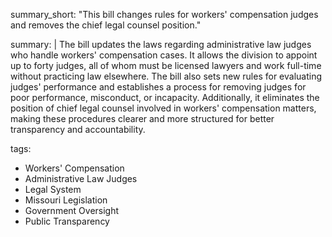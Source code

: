 summary_short: "This bill changes rules for workers' compensation judges and removes the chief legal counsel position."

summary: |
  The bill updates the laws regarding administrative law judges who handle workers' compensation cases. It allows the division to appoint up to forty judges, all of whom must be licensed lawyers and work full-time without practicing law elsewhere. The bill also sets new rules for evaluating judges' performance and establishes a process for removing judges for poor performance, misconduct, or incapacity. Additionally, it eliminates the position of chief legal counsel involved in workers' compensation matters, making these procedures clearer and more structured for better transparency and accountability.

tags:
  - Workers' Compensation
  - Administrative Law Judges
  - Legal System
  - Missouri Legislation
  - Government Oversight
  - Public Transparency
